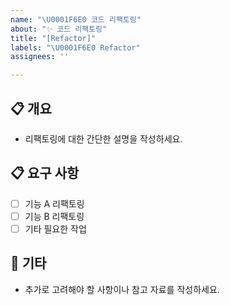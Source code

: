 ```yaml
---
name: "\U0001F6E0️ 코드 리팩토링"
about: "✨ 코드 리팩토링"
title: "[Refactor]"
labels: "\U0001F6E0️ Refactor"
assignees: ''

---
```


## 📋 개요
- 리팩토링에 대한 간단한 설명을 작성하세요.

## 📋 요구 사항
- [ ] 기능 A 리팩토링
- [ ] 기능 B 리팩토링
- [ ] 기타 필요한 작업

## 🔔 기타
- 추가로 고려해야 할 사항이나 참고 자료를 작성하세요.
